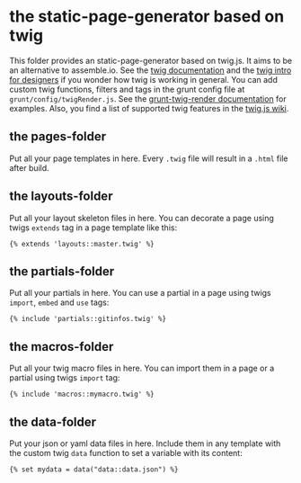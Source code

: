# the static-page-generator based on twig

This folder provides an static-page-generator based on twig.js. It aims to be an alternative to assemble.io.
See the [twig documentation](http://twig.sensiolabs.org/documentation) and the [twig intro for designers](http://twig.sensiolabs.org/doc/templates.html) if you wonder how twig is working in general.
You can add custom twig functions, filters and tags in the grunt config file at `grunt/config/twigRender.js`.
See the [grunt-twig-render documentation](https://github.com/stefanullinger/grunt-twig-render) for examples.
Also, you find a list of supported twig features in the [twig.js wiki](https://github.com/twigjs/twig.js/wiki).


## the pages-folder

Put all your page templates in here.
Every `.twig` file will result in a `.html` file after build.


## the layouts-folder

Put all your layout skeleton files in here.
You can decorate a page using twigs `extends` tag in a page template like this:

```
{% extends 'layouts::master.twig' %}
```


## the partials-folder

Put all your partials in here.
You can use a partial in a page using twigs `import`, `embed` and `use` tags:

```
{% include 'partials::gitinfos.twig' %}
```


## the macros-folder

Put all your twig macro files in here.
You can import them in a page or a partial using twigs `import` tag:

```
{% include 'macros::mymacro.twig' %}
```


## the data-folder

Put your json or yaml data files in here.
Include them in any template with the custom twig `data` function to set a variable with its content: 

```
{% set mydata = data("data::data.json") %}
```
